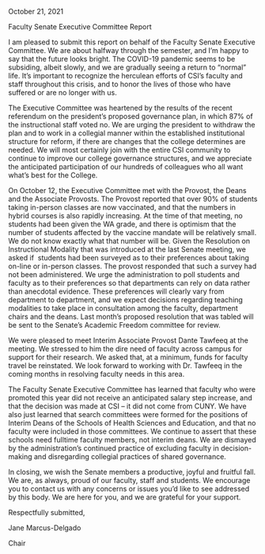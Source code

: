 October 21, 2021

Faculty Senate Executive Committee Report

I am pleased to submit this report on behalf of the Faculty Senate Executive Committee. We are about halfway through the semester, and I’m happy to say that the future looks bright. The COVID-19 pandemic seems to be subsiding, albeit slowly, and we are gradually seeing a return to “normal” life. It’s important to recognize the herculean efforts of CSI’s faculty and staff throughout this crisis, and to honor the lives of those who have suffered or are no longer with us.

The Executive Committee was heartened by the results of the recent referendum on the president’s proposed governance plan, in which 87% of the instructional staff voted no. We are urging the president to withdraw the plan and to work in a collegial manner within the established institutional structure for reform, if there are changes that the college determines are needed. We will most certainly join with the entire CSI community to continue to improve our college governance structures, and we appreciate the anticipated participation of our hundreds of colleagues who all want what’s best for the College.

On October 12, the Executive Committee met with the Provost, the Deans and the Associate Provosts. The Provost reported that over 90% of students taking in-person classes are now vaccinated, and that the numbers in hybrid courses is also rapidly increasing. At the time of that meeting, no students had been given the WA grade, and there is optimism that the number of students affected by the vaccine mandate will be relatively small. We do not know exactly what that number will be. Given the Resolution on Instructional Modality that was introduced at the last Senate meeting, we asked if  students had been surveyed as to their preferences about taking on-line or in-person classes. The provost responded that such a survey had not been administered. We urge the administration to poll students and faculty as to their preferences so that departments can rely on data rather than anecdotal evidence. These preferences will clearly vary from department to department, and we expect decisions regarding teaching modalities to take place in consultation among the faculty, department chairs and the deans. Last month’s proposed resolution that was tabled will be sent to the Senate’s Academic Freedom committee for review.

We were pleased to meet Interim Associate Provost Dante Tawfeeq at the meeting. We stressed to him the dire need of faculty across campus for support for their research. We asked that, at a minimum, funds for faculty travel be reinstated. We look forward to working with Dr. Tawfeeq in the coming months in resolving faculty needs in this area.

The Faculty Senate Executive Committee has learned that faculty who were promoted this year did not receive an anticipated salary step increase, and that the decision was made at CSI – it did not come from CUNY. We have also just learned that search committees were formed for the positions of Interim Deans of the Schools of Health Sciences and Education, and that no faculty were included in those committees. We continue to assert that these schools need fulltime faculty members, not interim deans. We are dismayed by the administration’s continued practice of excluding faculty in decision-making and disregarding collegial practices of shared governance.

In closing, we wish the Senate members a productive, joyful and fruitful fall. We are, as always, proud of our faculty, staff and students. We encourage you to contact us with any concerns or issues you’d like to see addressed by this body. We are here for you, and we are grateful for your support.



Respectfully submitted,

Jane Marcus-Delgado

Chair
